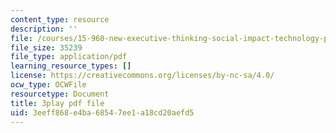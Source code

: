 ```yaml
---
content_type: resource
description: ''
file: /courses/15-960-new-executive-thinking-social-impact-technology-projects-fall-2017-spring-2018/3eeff868e4ba68547ee1a18cd20aefd5_HaySEpWEsdU.pdf
file_size: 35239
file_type: application/pdf
learning_resource_types: []
license: https://creativecommons.org/licenses/by-nc-sa/4.0/
ocw_type: OCWFile
resourcetype: Document
title: 3play pdf file
uid: 3eeff868-e4ba-6854-7ee1-a18cd20aefd5
---
```

